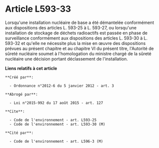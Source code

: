 # Article L593-33

Lorsqu'une installation nucléaire de base a été démantelée conformément aux dispositions des articles L. 593-25 à L. 593-27,
ou lorsqu'une installation de stockage de déchets radioactifs est passée en phase de surveillance conformément aux
dispositions des articles L. 593-30 à L. 593-32 et qu'elle ne nécessite plus la mise en œuvre des dispositions prévues au
présent chapitre et au chapitre VI du présent titre, l'Autorité de sûreté nucléaire soumet à l'homologation du ministre
chargé de la sûreté nucléaire une décision portant déclassement de l'installation.

**Liens relatifs à cet article**

	**Créé par**:

	  - Ordonnance n°2012-6 du 5 janvier 2012 - art. 3

	**Abrogé par**:

	  - Loi n°2015-992 du 17 août 2015 - art. 127

	**Cite**:

	  - Code de l'environnement - art. L593-25
	  - Code de l'environnement - art. L593-30 (M)

	**Cité par**:

	  - Code de l'environnement - art. L596-3 (M)

